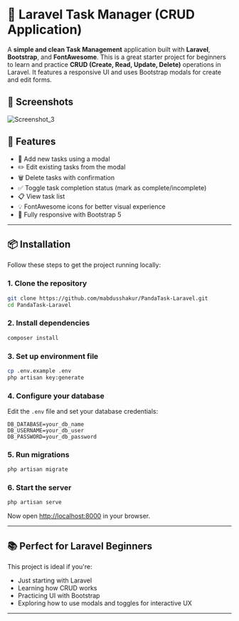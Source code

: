 # 📝 Laravel Task Manager (CRUD Application)

A **simple and clean Task Management** application built with **Laravel**, **Bootstrap**, and **FontAwesome**. This is a great starter project for beginners to learn and practice **CRUD (Create, Read, Update, Delete)** operations in Laravel. It features a responsive UI and uses Bootstrap modals for create and edit forms.

## 📸 Screenshots
![Screenshot_3](https://github.com/user-attachments/assets/b20ae2b9-1063-4d32-88ec-12794957e4f4)

## 🚀 Features

* 🧾 Add new tasks using a modal
* ✏️ Edit existing tasks from the modal
* 🗑️ Delete tasks with confirmation
* ✅ Toggle task completion status (mark as complete/incomplete)
* 📋 View task list
* 💡 FontAwesome icons for better visual experience
* 📱 Fully responsive with Bootstrap 5

---

## 📦 Installation

Follow these steps to get the project running locally:

### 1. Clone the repository

```bash
git clone https://github.com/mabdusshakur/PandaTask-Laravel.git
cd PandaTask-Laravel
```

### 2. Install dependencies

```bash
composer install
```

### 3. Set up environment file

```bash
cp .env.example .env
php artisan key:generate
```

### 4. Configure your database

Edit the `.env` file and set your database credentials:

```env
DB_DATABASE=your_db_name
DB_USERNAME=your_db_user
DB_PASSWORD=your_db_password
```

### 5. Run migrations

```bash
php artisan migrate
```

### 6. Start the server

```bash
php artisan serve
```

Now open [http://localhost:8000](http://localhost:8000) in your browser.

---

## 📚 Perfect for Laravel Beginners

This project is ideal if you're:

* Just starting with Laravel
* Learning how CRUD works
* Practicing UI with Bootstrap
* Exploring how to use modals and toggles for interactive UX

---
